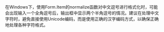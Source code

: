 在Windows下，使用Form.Item的normalize函数对中文逗号进行格式化时，可能会出现输入一个全角逗号后，输出框中显示两个半角逗号的情况。建议在处理中文字符时，避免直接使用Unicode编码，而是使用正确的汉字编码方式，以确保正确地处理各种字符格式。
